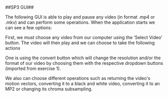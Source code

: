 ##SP3 GUI##

The following GUI is able to play and pause any video (in format .mp4 or .mkv) and can perform some operations.
When the application starts we can see a few options:


First, we must choose any video from our computer using the ‘Select Video’ button.
The video will then play and we can choose to take the following actions















One is using the convert button which will change the resolution and/or the format of our video by choosing them with the respective dropdown buttons (imported from exercise 1).


We also can choose different operations such as returning the video's motion vectors, converting it to a black and white video, converting it to an MP2 or changing its chroma subsampling.


